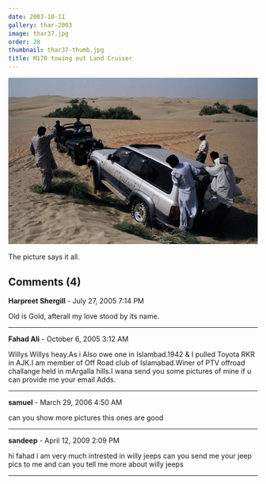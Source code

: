 ```yaml
---
date: 2003-10-11
gallery: thar-2003
image: thar37.jpg
order: 28
thumbnail: thar37-thumb.jpg
title: M170 towing out Land Cruiser
---
```


![M170 towing out Land Cruiser](./thar37.jpg)

The picture says it all.

<div id="comments">

## Comments (4)

**Harpreet Shergill** - July 27, 2005  7:14 PM

Old is Gold, afterall my love stood by its name.

---

**Fahad Ali** - October  6, 2005  3:12 AM

Willys Willys heay.As i Also owe one in Islambad.1942 & I pulled Toyota RKR in AJK.I am member of Off Road club of Islamabad.Winer of PTV offroad challange held in mArgalla hills.I wana send you some pictures of mine if u can provide me your email Adds.

---

**samuel** - March 29, 2006  4:50 AM

can you show more pictures this ones are good

---

**sandeep** - April 12, 2009  2:09 PM

hi fahad i am very much intrested in willy jeeps can you send me your jeep pics to me and can you tell me more about willy jeeps

---

</div>